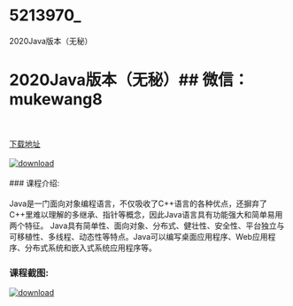 # 5213970_
2020Java版本（无秘）
# 2020Java版本（无秘）## 微信：mukewang8
<br/></br>[下载地址](http://www.36tz.cn/article/5213970 "下载地址")
<br/></br>[![download](http://36tz.cn/muke_img/2020_06_1-89-300x214.png "下载地址")](http://www.36tz.cn/article/5213970 "下载地址")
<br/></br>### 课程介绍:<br/></br>Java是一门面向对象编程语言，不仅吸收了C++语言的各种优点，还摒弃了C++里难以理解的多继承、指针等概念，因此Java语言具有功能强大和简单易用两个特征。
Java具有简单性、面向对象、分布式、健壮性、安全性、平台独立与可移植性、多线程、动态性等特点。Java可以编写桌面应用程序、Web应用程序、分布式系统和嵌入式系统应用程序等。

### 课程截图:
[![download](http://36tz.cn/muke_img/2020_06_2-96.png "下载地址")](http://www.36tz.cn/article/5213970 "下载地址")
